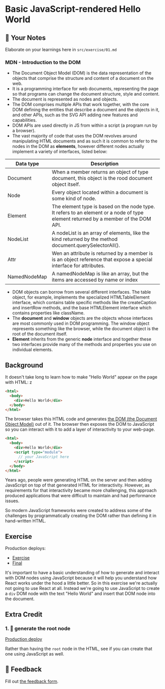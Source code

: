 # Basic JavaScript-rendered Hello World

## 📝 Your Notes

Elaborate on your learnings here in `src/exercise/01.md`

### MDN - Introduction to the DOM

- The Document Object Model (DOM) is the data representation of the objects that
  comprise the structure and content of a document on the web.
- It is a programming interface for web documents, representing the page so that
  programs can change the document structure, style and content.
- The document is represented as nodes and objects.
- The DOM comprises multiple APIs that work together, with the core DOM defining
  the entities that describe a document and the objects in it, and other APIs,
  such as the SVG API adding new features and capabilities.
- DOM APIs are used directly in JS from within a script (a program run by a
  browser).
- The vast majority of code that uses the DOM revolves around manipulating HTML
  documents and as such it is common to refer to the nodes in the DOM as
  **elements**, however different nodes actually implement a variety of
  interfaces, listed below:

| Data type    | Description                                                                                                                        |
| ------------ | ---------------------------------------------------------------------------------------------------------------------------------- |
| Document     | When a member returns an object of type document, this object is the rood document object itself.                                  |
| Node         | Every object located within a document is some kind of node.                                                                       |
| Element      | The element type is based on the node type. It refers to an element or a node of type element returned by a member of the DOM API. |
| NodeList     | A nodeList is an array of elements, like the kind returned by the method document.querySelectorAll().                              |
| Attr         | Wen an attribute is returned by a member is is an object reference that expose a special interface for attributes.                 |
| NamedNodeMap | A namedNodeMap is like an array, but the items are accessed by name or index                                                       |

- DOM objects can borrow from several different interfaces. The table object,
  for example, implements the specialized HTMLTableElement interface, which
  contains table specific methods like the createCaption and insertRow methods,
  and the base HTMLElement interface which contains properties like className.
- The **document** and **window** objects are the objects whose interfaces are
  most commonly used in DOM programming. The window object represents something
  like the browser, while the document object is the root of the document
  itself.
- **Element** inherits from the generic **node** interface and together these
  two interfaces provide many of the methods and properties you use on
  individual elements.

## Background

It doesn't take long to learn how to make "Hello World" appear on the page with
HTML: z

```html
<html>
  <body>
    <div>Hello World</div>
  </body>
</html>
```

The browser takes this HTML code and generates
[the DOM (the Document Object Model)](https://developer.mozilla.org/en-US/docs/Web/API/Document_Object_Model/Introduction)
out of it. The browser then exposes the DOM to JavaScript so you can interact
with it to add a layer of interactivity to your web-page.

```html
<html>
  <body>
    <div>Hello World</div>
    <script type="module">
      // your JavaScript here
    </script>
  </body>
</html>
```

Years ago, people were generating HTML on the server and then adding JavaScript
on top of that generated HTML for interactivity. However, as requirements for
that interactivity became more challenging, this approach produced applications
that were difficult to maintain and had performance issues.

So modern JavaScript frameworks were created to address some of the challenges
by programmatically creating the DOM rather than defining it in hand-written
HTML.

## Exercise

Production deploys:

- [Exercise](http://react-fundamentals.netlify.app/isolated/exercise/01.html)
- [Final](http://react-fundamentals.netlify.app/isolated/final/01.html)

It's important to have a basic understanding of how to generate and interact
with DOM nodes using JavaScript because it will help you understand how React
works under the hood a little better. So in this exercise we're actually not
going to use React at all. Instead we're going to use JavaScript to create a
`div` DOM node with the text "Hello World" and insert that DOM node into the
document.

## Extra Credit

### 1. 💯 generate the root node

[Production deploy](http://react-fundamentals.netlify.app/isolated/final/01.extra-1.html)

Rather than having the `root` node in the HTML, see if you can create that one
using JavaScript as well.

## 🦉 Feedback

Fill out
[the feedback form](https://ws.kcd.im/?ws=React%20Fundamentals%20%E2%9A%9B&e=01%3A%20Basic%20JavaScript-rendered%20Hello%20World&em=keaghan.kennedy%40gmail.com).
